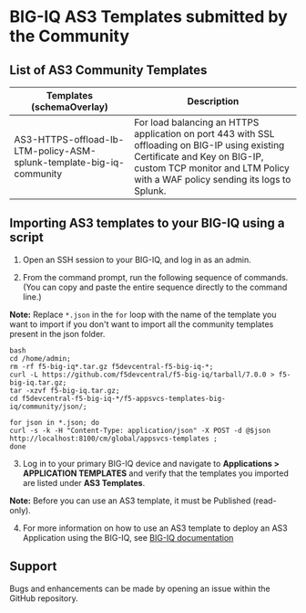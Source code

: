 BIG-IQ AS3 Templates submitted by the Community
===============================================

List of AS3 Community Templates 
-------------------------------

Templates (schemaOverlay) | Description
------------------------- | -----------
| AS3-HTTPS-offload-lb-LTM-policy-ASM-splunk-template-big-iq-community| For load balancing an HTTPS application on port 443 with SSL offloading on BIG-IP using existing Certificate and Key on BIG-IP, custom TCP monitor and LTM Policy with a WAF policy sending its logs to Splunk.

Importing AS3 templates to your BIG-IQ using a script
-----------------------------------------------------

1. Open an SSH session to your BIG-IQ, and log in as an admin.

2. From the command prompt, run the following sequence of commands. (You can copy and paste the entire sequence directly to the command line.)

**Note:** Replace ``*.json`` in the ``for`` loop with the name of the template you want to import if you don't want to import all the community templates present in the json folder.

```
bash
cd /home/admin;
rm -rf f5-big-iq*.tar.gz f5devcentral-f5-big-iq-*;
curl -L https://github.com/f5devcentral/f5-big-iq/tarball/7.0.0 > f5-big-iq.tar.gz;
tar -xzvf f5-big-iq.tar.gz;
cd f5devcentral-f5-big-iq-*/f5-appsvcs-templates-big-iq/community/json/;

for json in *.json; do 
curl -s -k -H "Content-Type: application/json" -X POST -d @$json http://localhost:8100/cm/global/appsvcs-templates ;
done
```
3. Log in to your primary BIG-IQ device and navigate to **Applications > APPLICATION TEMPLATES** and verify that the templates you imported are listed under **AS3 Templates**.

**Note:** Before you can use an AS3 template, it must be Published (read-only).

4. For more information on how to use an AS3 template to deploy an AS3 Application using the BIG-IQ, see [BIG-IQ documentation](https://support.f5.com/csp/knowledge-center/software/BIG-IQ?module=BIG-IQ%20Centralized%20Management&version=7.0.0)

Support
-------

Bugs and enhancements can be made by opening an issue within the GitHub repository.

